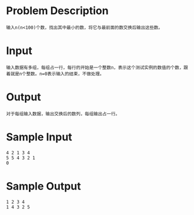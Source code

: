 # Problem Description
    输入n(n<100)个数，找出其中最小的数，将它与最前面的数交换后输出这些数。

# Input
    输入数据有多组，每组占一行，每行的开始是一个整数n，表示这个测试实例的数值的个数，跟着就是n个整数。n=0表示输入的结束，不做处理。

# Output
    对于每组输入数据，输出交换后的数列，每组输出占一行。

# Sample Input
    4 2 1 3 4
    5 5 4 3 2 1
    0
    
# Sample Output
    1 2 3 4
    1 4 3 2 5